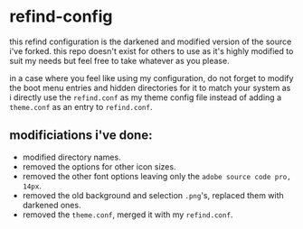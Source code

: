 # refind-config
this refind configuration is the darkened and modified version of the source i've forked. this repo doesn't exist for others to use as it's highly modified to suit my needs but feel free to take whatever as you please.

in a case where you feel like using my configuration, do not forget to modify the boot menu entries and hidden directories for it to match your system as i directly use the `refind.conf` as my theme config file instead of adding a `theme.conf` as an entry to `refind.conf`.

## modificiations i've done:
- modified directory names.
- removed the options for other icon sizes.
- removed the other font options leaving only the `adobe source code pro, 14px`.
- removed the old background and selection `.png`'s, replaced them with darkened ones.
- removed the `theme.conf`, merged it with my `refind.conf`.
